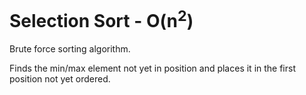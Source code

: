 # Selection Sort - O(n<sup>2</sup>)

Brute force sorting algorithm.

Finds the min/max element not yet in position and places it in the first position not yet ordered.